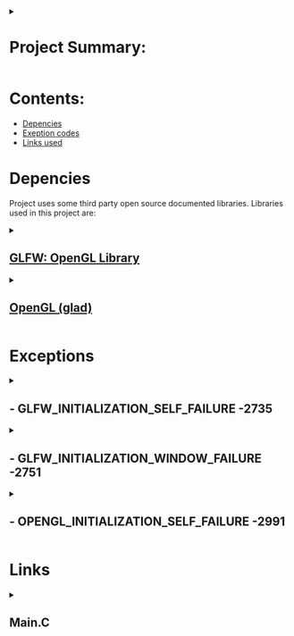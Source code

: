 <details>
<summary>

# Project Summary:

</summary>

Project is written in C and is part of the School activity of Writing program what uses APIs. 
Program uses few Open Source and documented libraries but is mostly self written. you can read more about libraries used in [here](#Depencies)

</details>

# Contents:

- [Depencies](#Depencies)
- [Exeption codes](#Exceptions)
- [Links used](#Links)

# Depencies 

Project uses some third party open source documented libraries. Libraries used in this project are:

<details>
<summary>

## [GLFW: OpenGL Library](https://www.glfw.org/)

</summary>

Funny according to google GLFW is a API itself but well it is only capable of creating windows and perform simple tasks... it won't impress
any one right? well in any case it is used as such in this program. only for creating and handling window and its call backs.

</details>

<details>
<summary>

## [OpenGL (glad)](https://www.opengl.org/)

</summary>

So even tho it is linked to opengl's web page it is convienient to have some sort of loader for methods and functions behid the scenes...
And Well this does excactly it. Btw the real link to headers and other is [here](https://glad.dav1d.de/).

</details>




# Exceptions


<details>
<Summary>

##  - GLFW_INITIALIZATION_SELF_FAILURE -2735 

</summary>

Exception is raised when ever program fails to initialize GLFW API. 

</details>
<details>
<Summary>

## - GLFW_INITIALIZATION_WINDOW_FAILURE -2751

</summary>

Exception is raiseed when ever program fails to create window.

</details>
<details>
<Summary>

## - OPENGL_INITIALIZATION_SELF_FAILURE -2991

</summary>

Exception is raised when ever program fails to load OpenGL methods.

</details>


# Links

<details>
<summary>

## Main.C

</summary>


<blockquote>

<details>
<summary>

### 1. [Information about main method in C](https://www.ibm.com/docs/en/i/7.4?topic=functions-main-function)

</summary>

Kind of basic stuff but... I want to ensure all data is described clearly as possible.
you know...

</details>


<details>
<summary>

### 2. [ANSII Color codes](https://gist.github.com/RabaDabaDoba/145049536f815903c79944599c6f952a)

</summary>

for console so that it is easier to recognize exceptions warnings and logs from eatch other.
kinda helping factor when debuggng you know.

</details>


<details>
<summary>

### 3. [OpenGL documentation](https://www.opengl.org/)

</summary>

I Know someone would want to see chat gpt code... But you wont instead you see my horrible codee to be impressed
I actually feel sorry for you my boy

</details>
<details>
<summary>

### 4. [GLFW documentation](https://www.glfw.org/documentation)

</summary>

Well here is the documentation of OpenGL Window management API thingy...
it is used for managing windows and key callbacks Yay!

</details>



<details>
<summary>



</summary>



</details>
</details>